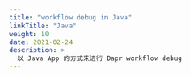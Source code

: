 ```yaml
---
title: "workflow debug in Java"
linkTitle: "Java"
weight: 10
date: 2021-02-24
description: >
  以 Java App 的方式来进行 Dapr workflow debug
---
```



